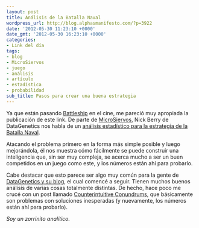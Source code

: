 ```yaml
---
layout: post
title: Análisis de la Batalla Naval
wordpress_url: http://blog.alphasmanifesto.com/?p=3922
date: '2012-05-30 11:23:10 +0000'
date_gmt: '2012-05-30 16:23:10 +0000'
categories:
- Link del día
tags:
- blog
- MicroSiervos
- juego
- análisis
- artículo
- estadística
- probabilidad
sub_title: Pasos para crear una buena estrategia
---
```


Ya que están pasando [Battleship](http://www.imdb.com/title/tt1440129/) en el cine, me pareció muy apropiada la publicación de este link. De parte de [MicroSiervos](http://juegos.microsiervos.com/clasicos/batalla-naval-analisis.html), Nick Berry de DataGenetics nos habla de un [análisis estadístico para la estrategia de la Batalla Naval](http://www.datagenetics.com/blog/december32011/index.html).

Atacando el problema primero en la forma más simple posible y luego mejorándola, él nos muestra cómo fácilmente se puede construir una inteligencia que, sin ser muy compleja, se acerca mucho a ser un buen competidos en un juego como este, y los números están ahí para probarlo.

Cabe destacar que esto parece ser algo muy común para la gente de [DataGenetics y su blog](http://www.datagenetics.com/blog.html), el cual comencé a seguir. Tienen muchos buenos análisis de varias cosas totalmente distintas. De hecho, hace poco me crucé con un post llamado [Counterintuitive Conundrums](http://www.datagenetics.com/blog/may12012/index.html), que básicamente son problemas con soluciones inesperadas (y nuevamente, los números están ahí para probarlo).

_Soy un zorrinito analítico._
